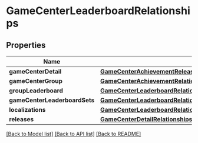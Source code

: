 # GameCenterLeaderboardRelationships

## Properties
Name | Type | Description | Notes
------------ | ------------- | ------------- | -------------
**gameCenterDetail** | [**GameCenterAchievementReleaseRelationshipsGameCenterDetail**](GameCenterAchievementReleaseRelationshipsGameCenterDetail.md) |  | [optional] 
**gameCenterGroup** | [**GameCenterAchievementRelationshipsGameCenterGroup**](GameCenterAchievementRelationshipsGameCenterGroup.md) |  | [optional] 
**groupLeaderboard** | [**GameCenterLeaderboardRelationshipsGroupLeaderboard**](GameCenterLeaderboardRelationshipsGroupLeaderboard.md) |  | [optional] 
**gameCenterLeaderboardSets** | [**GameCenterLeaderboardRelationshipsGameCenterLeaderboardSets**](GameCenterLeaderboardRelationshipsGameCenterLeaderboardSets.md) |  | [optional] 
**localizations** | [**GameCenterLeaderboardRelationshipsLocalizations**](GameCenterLeaderboardRelationshipsLocalizations.md) |  | [optional] 
**releases** | [**GameCenterDetailRelationshipsLeaderboardReleases**](GameCenterDetailRelationshipsLeaderboardReleases.md) |  | [optional] 

[[Back to Model list]](../README.md#documentation-for-models) [[Back to API list]](../README.md#documentation-for-api-endpoints) [[Back to README]](../README.md)


